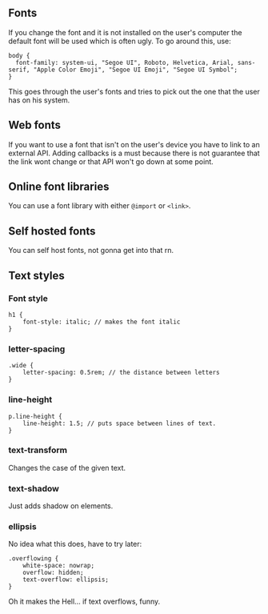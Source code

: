 ## Fonts

If you change the font and it is not installed on the user's computer the default font will be used which is often ugly. To go around this, use:

```
body {
  font-family: system-ui, "Segoe UI", Roboto, Helvetica, Arial, sans-serif, "Apple Color Emoji", "Segoe UI Emoji", "Segoe UI Symbol";
}
```

This goes through the user's fonts and tries to pick out the one that the user has on his system.

## Web fonts

If you want to use a font that isn't on the user's device you have to link to an external API. Adding callbacks is a must because there is not guarantee that the link wont change or that API won't go down at some point.

## Online font libraries

You can use a font library with either `@import` or `<link>`.

## Self hosted fonts

You can self host fonts, not gonna get into that rn.

## Text styles

### Font style

```
h1 {
	font-style: italic; // makes the font italic
}
```

### letter-spacing

```
.wide {
	letter-spacing: 0.5rem; // the distance between letters
}
```

### line-height

```
p.line-height {
	line-height: 1.5; // puts space between lines of text.
}
```

### text-transform

Changes the case of the given text.

### text-shadow

Just adds shadow on elements.

### ellipsis

No idea what this does, have to try later:

```
.overflowing {
	white-space: nowrap;
	overflow: hidden;
	text-overflow: ellipsis;
}
``` 

Oh it makes the Hell... if text overflows, funny.